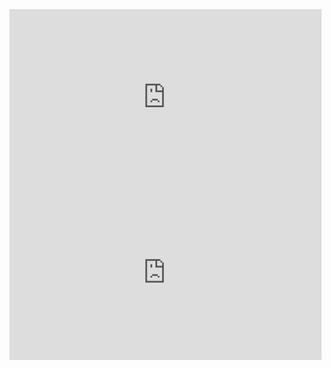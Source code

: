 <iframe width="560" height="315" src="https://www.youtube.com/embed/XR7PYaMVDw0?si=tu8bvHUawbBhCHpB" title="YouTube video player" frameborder="0" allow="accelerometer; autoplay; clipboard-write; encrypted-media; gyroscope; picture-in-picture; web-share" allowfullscreen></iframe>


<iframe width="560" height="315" src="https://www.youtube.com/embed/5YZz38U20ws?si=aRb1Plk-ICNSYJdb" title="YouTube video player" frameborder="0" allow="accelerometer; autoplay; clipboard-write; encrypted-media; gyroscope; picture-in-picture; web-share" allowfullscreen></iframe>
